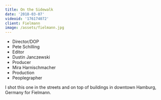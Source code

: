 ```yaml
---
title: On the Sidewalk
date: '2018-03-07'
videoid: '176174072'
client: Fielmann
image: /assets/fielmann.jpg
---
```

* Director/DOP
* Pete Schilling
* Editor
* Dustin Janczewski
* Producer
* Mira Harnischmacher
* Production
* Peoplegrapher

I shot this one in the streets and on top of buildings in downtown Hamburg, Germany for Fielmann. 
